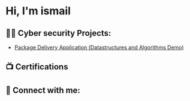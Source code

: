 <h1>Hi, I'm ismail <br/></h1>

<h2>👨‍💻 Cyber security Projects:</h2>


  - [Package Delivery Application (Datastructures and Algorithms Demo)](https://github.com/joshmadakor1/Package-Delivery-Pathfinding-Algorithm)

<h2>📺 Certifications</h2>



<h2> 🤳 Connect with me:</h2>


[linkedin]: https://linkedin.com/in/ismailcoding

<!--
**isma1lcOding/isma1lcOding** is a ✨ _special_ ✨ repository because its `README.md` (this file) appears on your GitHub profile.

Here are some ideas to get you started:

- 🔭 I’m currently working on ...
- 🌱 I’m currently learning ...
- 👯 I’m looking to collaborate on ...
- 🤔 I’m looking for help with ...
- 💬 Ask me about ...
- 📫 How to reach me: ...
- 😄 Pronouns: ...
- ⚡ Fun fact: ...
-->
